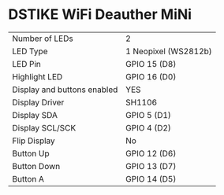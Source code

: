 # DSTIKE WiFi Deauther MiNi

|  |  |
| - | - |
| Number of LEDs | 2 |
| LED Type | 1 Neopixel (WS2812b) |
| LED Pin | GPIO 15 (D8) |
| Highlight LED | GPIO 16 (D0) |
| Display and buttons enabled | YES |
| Display Driver | SH1106  |
| Display SDA | GPIO 5 (D1) |
| Display SCL/SCK | GPIO 4 (D2) |
| Flip Display | No |
| Button Up | GPIO 12 (D6) |
| Button Down | GPIO 13 (D7) |
| Button A | GPIO 14 (D5) |